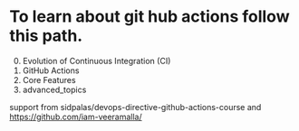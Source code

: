 # To learn about git hub actions follow this path.

00. Evolution of Continuous Integration (CI)
01. GitHub Actions
02. Core Features
03. advanced_topics

support from  sidpalas/devops-directive-github-actions-course and https://github.com/iam-veeramalla/
